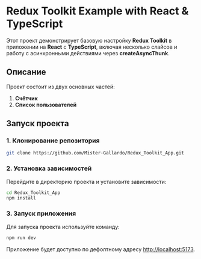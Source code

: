 # Redux Toolkit Example with React & TypeScript

Этот проект демонстрирует базовую настройку **Redux Toolkit** в приложении на **React** с **TypeScript**, включая несколько слайсов и работу с асинхронными действиями через **createAsyncThunk**.

## Описание

Проект состоит из двух основных частей:
1. **Счётчик** 
2. **Список пользователей**

## Запуск проекта

### 1. Клонирование репозитория

```bash
git clone https://github.com/Mister-Gallardo/Redux_Toolkit_App.git
```

### 2. Установка зависимостей

Перейдите в директорию проекта и установите зависимости:

```bash
cd Redux_Toolkit_App
npm install
```

### 3. Запуск приложения

Для запуска проекта используйте команду:

```bash
npm run dev
```

Приложение будет доступно по дефолтному адресу [http://localhost:5173](http://localhost:5173).
